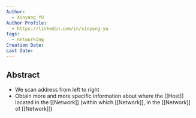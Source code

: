 ```yaml
---
Author:
  - Xinyang YU
Author Profile:
  - https://linkedin.com/in/xinyang-yu
tags:
  - networking
Creation Date: 
Last Date:
---
```

## Abstract
- We scan address from left to right
- Obtain more and more specific information about where the [[Host]] located in the [[Network]] (within which [[Network]], in the [[Network]] of [[Network]])